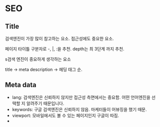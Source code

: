 # SEO

## Title

검색엔진이 가장 많이 참고하는 요소. 접근성에도 중요한 요소.

페이지 타이틀 구분자로 -, \|, :을 추천. depth는 최 3단계 까지 추천.



s검색 엔진이 중요하게 생각하는 요소

title -&gt; meta description -&gt; 헤딩 태그 순.

## Meta data

* lang: 검색엔진은 신뢰하지 않지만 접근성 측면에서는 중요함. 어떤 언어엔진을 선택할 지 알려주기 때문입니다.
* keywords: 구글 검색엔진은 신뢰하지 않음. 마케터들이 어뷰징을 했기 때문.
* viewport: 모바일에서도 볼 수 있는 페이지인지 구글이 따짐.
* 
